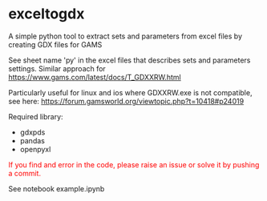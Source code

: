 # exceltogdx
A simple python tool to extract sets and parameters from excel files by creating GDX files for GAMS

See sheet name 'py' in the excel files that describes sets and parameters settings. Similar approach for https://www.gams.com/latest/docs/T_GDXXRW.html

Particularly useful for linux and ios where GDXXRW.exe is not compatible, see here: https://forum.gamsworld.org/viewtopic.php?t=10418#p24019

Required library:
 - gdxpds
 - pandas
 - openpyxl

<font color='red'>If you find and error in the code, please raise an issue or solve it by pushing a commit.</font>

See notebook example.ipynb
